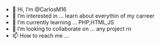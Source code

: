- 👋 Hi, I’m @CarlosM16
- 👀 I’m interested in ... learn about everythin of my carreer
- 🌱 I’m currently learning ... PHP,HTML,JS
- 💞️ I’m looking to collaborate on ... any project rn
- 📫 How to reach me ... 

<!---
CarlosM16/CarlosM16 is a ✨ special ✨ repository because its `README.md` (this file) appears on your GitHub profile.
You can click the Preview link to take a look at your changes.
--->
